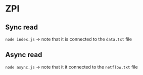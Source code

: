 # ZPI

## Sync read
`node index.js` -> note that it is connected to the `data.txt` file

## Async read
`node async.js` -> note that it it connected to the `netflow.txt` file
